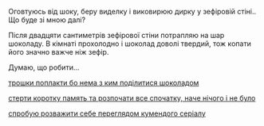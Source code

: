 Оговтуюсь від шоку, беру виделку і виковирюю дирку у зефіровій стіні.. Що буде зі мною далі?

Після  двадцяти сантиметрів зефірової стіни потрапляю на шар шоколаду. 
В кімнаті прохолодно і шоколад доволі твердий, тож копати його значно важче ніж зефір.

Думаю, що робити...

[трошки поплакти бо нема з ким подiлитися шоколадом](../Crying/crying-in-the-corner.md)

[стерти коротку память та розпочати все спочатку, наче нічого і не було](../marshmallow.md)

[спробую розважити себе переглядом кумендого серіалу](../tv-show/tv-show.md)

